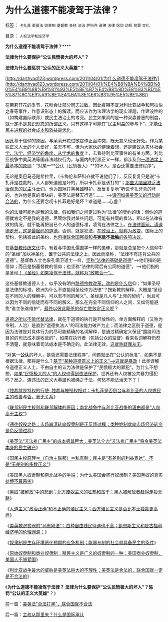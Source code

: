 # 为什么道德不能凌驾于法律？

标签： `卡扎菲` `美英法` `奴隶制` `基督教` `圣经` `法治` `萨科齐` `道德` `法律` `信仰` `动机` `犯罪` `文化` 

目录： `人权法学和经济学`

**为什么道德不能凌驾于法律？******

**法律为什么要保护“公认民愤极大的坏人”？**

**法律为什么要惩罚“公认的正义大英雄”**？

[http://darthvad123.wordpress.com/2011/04/01/为什么道德不能凌驾于法律/](http://darthvad123.wordpress.com/2011/04/01/%E4%B8%BA%E4%BB%80%E4%B9%88%E9%81%93%E5%BE%B7%E4%B8%8D%E8%83%BD%E5%87%8C%E9%A9%BE%E4%BA%8E%E6%B3%95%E5%BE%8B/)

在茉莉开花的季节，花粉会让部分同志过敏。因此疫期不宜对利比亚战争和阿拉伯之春等事件，作意识形态上的解读，而应该作为法理法学的现实课题，作建设性的（如构建国际联邦）或民主法治上的考究。民主如果真的是一种双赢普惠的制度，[就一定不是意识形态的所谓正](../../../2011/1/22/科学是真理的天敌,实证无所谓真理.md)义。只有这样才可能在“民主利益的参与下”，[才能让民主进程的社会成本和效益最优化](../../../2010/12/4/不要低估改革的政治风险.md)。

因此基于信仰的原因，与茉莉开花过敏症作正面冲突，既无意义也无好处。作为某些正义人士的个人爱好，虽无不可，但为大家伙的健康着想，还是建议[从实体社会学、法学、经济学的角度，从学术的角度](../../../2010/11/2/社会进化论是实用科学.md)上，去看待利比亚事件的有关方面。利比亚战争中美英法等国非法越权行为，与国内的打黑正义一样，都涉及到[一项法学上最基本的原则](../../../2009/8/20/不完善的法治也比完美的人治好.md)：“对某一**公认（民愤极大）**的坏人，是否还需要法律程序”。

无论是奥巴马还是希拉里，（卡梅伦和萨科齐就不说他们了），反反复复只是说“卡扎菲是独裁的，人人都知道他是坏的，所以卡扎菲是该打的”；[那些大脑里缺乏法治观念的民主斗士们](../../../2011/1/23/中国自古无“无辜”和申肖克的救渎.md)，也为国际打黑英雄辩护，反反复复地“听说卡扎菲真的坏的，也许他是真的很块的，美英法是替天行道”……，——>[请问如果美英法的行动是合法的](../../../2011/3/29/“非法推广民主”会令美英法破产.md)，为什么还要念叨卡扎菲是好是坏？难道是……心虚？

你的法律可能也是我的法律，假如我们之间定过称为“法律”的契约的话；但你的道德就肯定不是我的道德，尽管你我对某些问题，可能有共同的看法。所以在法律有效的情况，就不能再把自已个人的道德标准，凌驾在法律之上。[在法律面前，请道德走开，这是最起码的道德](../../../2010/10/23/民主就是法治；法学研究民主.md)。否则，就是犯法，[在政治上，就称为政变](../../../2010/5/14/用民主要求政府也要用民主约束自已.md)。国际上的契约，包括彼此的条约，[也包括联合国宪章和**与宪章不抵触**的各项决议](../../../2011/3/27/“善意”推翻《联合国宪章》将推翻联合国.md)。

在[基督教传统文化](../../../2011/3/23/西方传统文化的愚昧落后.md)中，有着与中国孔儒国学一样的愚昧，那就是总是把个人信仰中的“圣经”加以神圣化，置于公共的法律之上，因此而坚称，“法律不有违背公共的道德”。基督教人士也象孔儒卫道士一样，[坚称“法律的基础是道德](../../../2009/11/19/怎样讲道德？道德和法律的发展关系.md)”——>他们指的是信仰；而且是指基督教的信仰；也坚称“法律的背后有公同的道德”，——>他们指的是圣经[！《圣经》如果凌驾于法律，就称为“政教合一”。](../../../2010/12/23/为什么基督教仇恨进化论？.md)

这些基督教道德人士，似乎没有明白[路德宗教改革，改的是什么信](../../../2010/11/13/宗教之善在于容纳他信之仁和中国特色的信仰.md)仰；“如果圣经是法律的标准，欧洲为什么不直接用圣经作为法律”？按新教的解释，大概是“圣经在不同的人的理解中，可以有不同的解义”。圣经是凡人与“上帝的契约”，尚且可以因为不同的信徒而有不同的解义，那么在完全不同信仰的人之间，又如何能避免“谁主张谁维护”，[最终以彼此厮杀的存亡胜败定正义呢](../../../2010/12/23/进化论“近种相残”人类最严重和人类纪.md)？

[道德之所以不能代替法律](../../../2007/9/30/民主就是与民约法；法律并不是道德的上层建筑.md)，就在于道德的执行是开放性的，单方面解释的（又称为专制，人治）是直到“道德执法人”的司法能力破产为止；而法律之区别于道德，是因为法律是对具体行为的尽可能精确的名词解释，是通过精确定义保证“围绕司法目的的司法成本是收敛的”，如果在执行者（包括公众的监督）看来名词解释仍然不清楚，就意味着司法成本是不确定的。此法律无效，[这就称疑罪从无](../../../2010/11/9/伟大的“叛徒”：疑罪从无，政教分离.md)。

“对某一**公认**的坏人，是否还需要法律程序”，问题就出在“公认的标准”，如果不是根据法律，那将是什么？[基于“某种道德意义上的正义”——>这就是暴政](../../../2008/6/3/道德啊，世间邪恶，均以汝为名！.md)！此类误解令道德正义人士，不由自主的认为法律是保护了“民愤极大的罪犯”。为什么不想想，[如果“民愤极大的人”的人权也得到依法保护](../../../2010/10/24/黑律师的贡献“非法无正义”.md)，世界还有人权被公共暴力侵犯吗？反之，连违法的正义大英雄也被绳之于法，何愁不能法治天下？！

《[独裁就是特权的行使;
独裁与被授权相对；卡扎菲是否倒台与利比亚的人权或民主的改善与否，毫无关系](../../../2011/3/28/后卡扎菲的利比亚能摆脱独裁的卡扎菲吗？.md)》

《[联邦制民主规则和联邦解体的原因；南北战争中与利比亚战争的理由都是“人权高于主权”](../../../2011/3/28/美国解体和联合国危机.md)》

《[通往奴役之路：市场崩溃转向奴隶制是正反馈过程；类种姓制度向市场经济转变是负反馈过程](../../../2011/3/28/市场崩溃通向奴役之路的正反馈.md)》

《[美英法“非法推广民主”的成本极其巨大；美英法全力“非法推广民主”将令美英法本身的民主破产](../../../2011/3/29/“非法推广民主”会令美英法破产.md)》

《[国民主权原理＝（自治＋联邦）＝私有制：民主是“有差别的利益表达”，不是“无差别的多数正义”](../../../2011/3/29/国民主权原理＝私有制.md)》

《[美国黑人奴隶制和南北战争的争端；为什么美国会盛行奴隶制？美国黑奴的真实处境不算恶劣](../../../2011/3/29/美国奴隶制和南北战争.md)》

《[黑奴“被解放”中的悲剧；北方废奴主义的狂热和蛮干；黑人被解放者赶得走投无路](../../../2011/3/30/黑奴“被解放”中的悲剧.md)》

《[人道主义“政治正确”和不正确的殖民主义；西方殖民主义是否比本土独裁更高尚](../../../2011/3/30/人道主义“政治正确”和不正确的殖民主义.md)》

《[美英救济贫弱的“孙志刚法”；白种自由贱民待遇也不高；凯恩斯主义和庇古福利经济学的伦理渊源；](../../../2011/3/30/美英“孙志刚法”和黑奴待遇.md)》

《[奴隶制是生存环境恶化预期的应急机制；能够专制的社会就具备民主的条件](../../../2011/3/31/奴隶制是生存环境恶化预期的应急机制.md)》

《[原始奴隶制和商业奴隶制；殖民主义是广义的奴隶制的一种；美国商业奴隶制，美国人不够爱国](../../../2011/3/31/贫困的结果是奴隶制.md)》

《[利比亚战争最大的威胁是美英法巨大的不理性；美英法是合法的，联合国就一定是不合法的](../../../2011/4/1/美英法“合法打黑”，联合国就不合法.md)》

《**为什么道德不能凌驾于法律？
法律为什么要保护“公认民愤极大的坏人”？惩罚“公认的正义大英雄”**？》



前一篇：[美英法“合法打黑”，联合国就不合法](../../../2011/4/1/美英法“合法打黑”，联合国就不合法.md)

后一篇：[主权从那里来？什么是国际承认](../../../2011/4/1/主权从那里来？什么是国际承认.md)